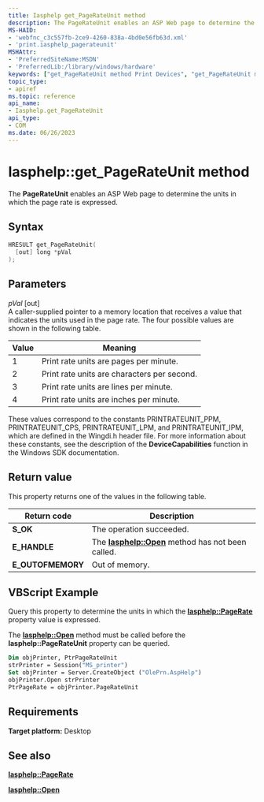 ```yaml
---
title: Iasphelp get_PageRateUnit method
description: The PageRateUnit enables an ASP Web page to determine the units in which the page rate is expressed.
MS-HAID:
- 'webfnc_c3c557fb-2ce9-4260-838a-4bd0e56fb63d.xml'
- 'print.iasphelp_pagerateunit'
MSHAttr:
- 'PreferredSiteName:MSDN'
- 'PreferredLib:/library/windows/hardware'
keywords: ["get_PageRateUnit method Print Devices", "get_PageRateUnit method Print Devices , Iasphelp interface", "Iasphelp interface Print Devices , get_PageRateUnit method"]
topic_type:
- apiref
ms.topic: reference
api_name:
- Iasphelp.get_PageRateUnit
api_type:
- COM
ms.date: 06/26/2023
---
```


# Iasphelp::get_PageRateUnit method

The **PageRateUnit** enables an ASP Web page to determine the units in which the page rate is expressed.

## Syntax

```cpp
HRESULT get_PageRateUnit(
  [out] long *pVal
);
```

## Parameters

*pVal* \[out\]  
A caller-supplied pointer to a memory location that receives a value that indicates the units used in the page rate. The four possible values are shown in the following table.

| Value | Meaning |
|--|--|
| 1 | Print rate units are pages per minute. |
| 2 | Print rate units are characters per second. |
| 3 | Print rate units are lines per minute. |
| 4 | Print rate units are inches per minute. |

These values correspond to the constants PRINTRATEUNIT_PPM, PRINTRATEUNIT_CPS, PRINTRATEUNIT_LPM, and PRINTRATEUNIT_IPM, which are defined in the Wingdi.h header file. For more information about these constants, see the description of the **DeviceCapabilities** function in the Windows SDK documentation.

## Return value

This property returns one of the values in the following table.

| Return code | Description |
|--|--|
| **S_OK** | The operation succeeded. |
| **E_HANDLE** | The [**Iasphelp::Open**](iasphelp-open.md) method has not been called. |
| **E_OUTOFMEMORY** | Out of memory. |

## VBScript Example

Query this property to determine the units in which the [**Iasphelp::PageRate**](iasphelp-pagerate.md) property value is expressed.

The [**Iasphelp::Open**](iasphelp-open.md) method must be called before the **Iasphelp::PageRateUnit** property can be queried.

```vb
Dim objPrinter, PtrPageRateUnit
strPrinter = Session("MS_printer")
Set objPrinter = Server.CreateObject ("OlePrn.AspHelp")
objPrinter.Open strPrinter
PtrPageRate = objPrinter.PageRateUnit
```

## Requirements

**Target platform:** Desktop

## See also

[**Iasphelp::PageRate**](iasphelp-pagerate.md)

[**Iasphelp::Open**](iasphelp-open.md)

